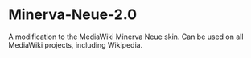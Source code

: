 # Minerva-Neue-2.0
A modification to the MediaWiki Minerva Neue skin. Can be used on all MediaWiki projects, including Wikipedia.

